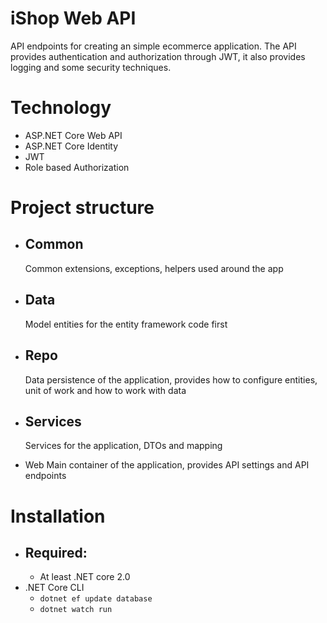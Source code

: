 # iShop Web API
API endpoints for creating an simple ecommerce application. The API provides authentication and authorization through JWT, it also provides logging and some security techniques.

# Technology
* ASP.NET Core Web API
* ASP.NET Core Identity
* JWT
* Role based Authorization

# Project structure
  * ## Common
    Common extensions, exceptions, helpers used around the app
  
  * ## Data
    Model entities for the entity framework code first
  
  * ## Repo
    Data persistence of the application, provides how to configure entities, unit of work and how to work with data
    
  * ## Services
    Services for the application, DTOs and mapping
    
  * Web
    Main container of the application, provides API settings and API endpoints
 
 # Installation
  * ## Required:
    * At least .NET core 2.0
  * .NET Core CLI
     * `dotnet ef update database`
     * `dotnet watch run`
  
